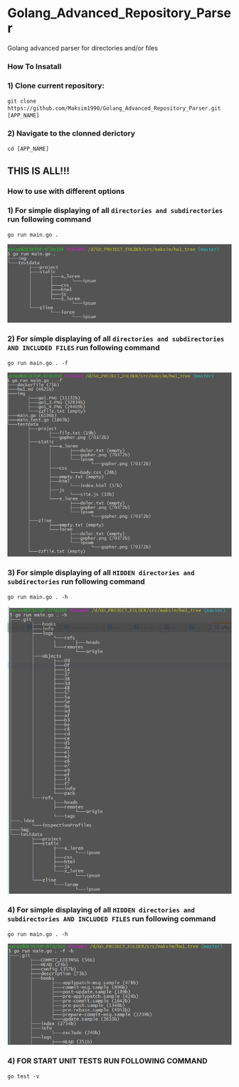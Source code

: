 # Golang_Advanced_Repository_Parser
Golang advanced parser for directories and/or files

### How To Insatall

### 1) Clone current repository:
```
git clone https://github.com/Maksim1990/Golang_Advanced_Repository_Parser.git [APP_NAME]
```
### 2) Navigate to the clonned derictory
```
cd [APP_NAME]
```
## THIS IS ALL!!!

### How to use with different options

### 1) For simple displaying of all `directories and subdirectories` run following command
```
go run main.go .
```
![Mockup for feature A](https://github.com/Maksim1990/Golang_Advanced_Repository_Parser/blob/master/img/go1.PNG?raw=true)

### 2) For simple displaying of all `directories and subdirectories AND INCLUDED FILES` run following command
```
go run main.go . -f
```
![Mockup for feature A](https://github.com/Maksim1990/Golang_Advanced_Repository_Parser/blob/master/img/go1_2.PNG?raw=true)

### 3) For simple displaying of all `HIDDEN directories and subdirectories` run following command
```
go run main.go . -h
```
![Mockup for feature A](https://github.com/Maksim1990/Golang_Advanced_Repository_Parser/blob/master/img/go1_3.PNG?raw=true)

### 4) For simple displaying of all `HIDDEN directories and subdirectories AND INCLUDED FILES` run following command
```
go run main.go . -h
```
![Mockup for feature A](https://github.com/Maksim1990/Golang_Advanced_Repository_Parser/blob/master/img/go1_4.PNG?raw=true)


### 4) FOR START UNIT TESTS RUN FOLLOWING COMMAND
```
go test -v
```
